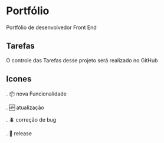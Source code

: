 # Portfólio

Portfólio de desenvolvedor Front End

## Tarefas

O controle das Tarefas desse projeto será realizado no GitHub


## Icones
 
. :package: nova Funcionalidade

. :up: atualização

. :beetle: correção de bug

. :checkered_flag: release